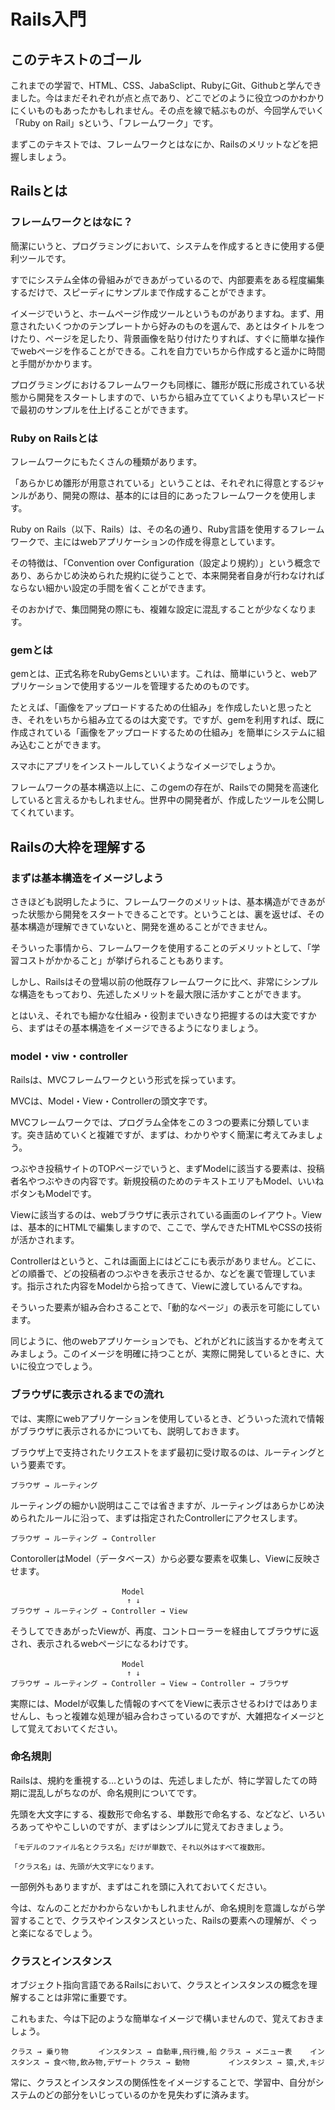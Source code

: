 
# Rails入門



## このテキストのゴール

これまでの学習で、HTML、CSS、JabaSclipt、RubyにGit、Githubと学んできました。今はまだそれぞれが点と点であり、どこでどのように役立つのかわかりにくいものもあったかもしれません。その点を線で結ぶものが、今回学んでいく「Ruby on Rail」sという、「フレームワーク」です。

まずこのテキストでは、フレームワークとはなにか、Railsのメリットなどを把握しましょう。



## Railsとは

### フレームワークとはなに？

簡潔にいうと、プログラミングにおいて、システムを作成するときに使用する便利ツールです。

すでにシステム全体の骨組みができあがっているので、内部要素をある程度編集するだけで、スピーディにサンプルまで作成することができます。

イメージでいうと、ホームページ作成ツールというものがありますね。まず、用意されたいくつかのテンプレートから好みのものを選んで、あとはタイトルをつけたり、ページを足したり、背景画像を貼り付けたりすれば、すぐに簡単な操作でwebページを作ることができる。これを自力でいちから作成すると遥かに時間と手間がかかります。

プログラミングにおけるフレームワークも同様に、雛形が既に形成されている状態から開発をスタートしますので、いちから組み立てていくよりも早いスピードで最初のサンプルを仕上げることができます。


### Ruby on Railsとは

フレームワークにもたくさんの種類があります。

「あらかじめ雛形が用意されている」ということは、それぞれに得意とするジャンルがあり、開発の際は、基本的には目的にあったフレームワークを使用します。

Ruby on Rails（以下、Rails）は、その名の通り、Ruby言語を使用するフレームワークで、主にはwebアプリケーションの作成を得意としています。

その特徴は、「Convention over Configuration（設定より規約）」という概念であり、あらかじめ決められた規約に従うことで、本来開発者自身が行わなければならない細かい設定の手間を省くことができます。

そのおかげで、集団開発の際にも、複雑な設定に混乱することが少なくなります。


### gemとは

gemとは、正式名称をRubyGemsといいます。これは、簡単にいうと、webアプリケーションで使用するツールを管理するためのものです。

たとえば、「画像をアップロードするための仕組み」を作成したいと思ったとき、それをいちから組み立てるのは大変です。ですが、gemを利用すれば、既に作成されている「画像をアップロードするための仕組み」を簡単にシステムに組み込むことができます。

スマホにアプリをインストールしていくようなイメージでしょうか。

フレームワークの基本構造以上に、このgemの存在が、Railsでの開発を高速化していると言えるかもしれません。世界中の開発者が、作成したツールを公開してくれています。





## Railsの大枠を理解する


### まずは基本構造をイメージしよう

さきほども説明したように、フレームワークのメリットは、基本構造ができあがった状態から開発をスタートできることです。ということは、裏を返せば、その基本構造が理解できていないと、開発を進めることができません。

そういった事情から、フレームワークを使用することのデメリットとして、「学習コストがかかること」が挙げられることもあります。

しかし、Railsはその登場以前の他既存フレームワークに比べ、非常にシンプルな構造をもっており、先述したメリットを最大限に活かすことができます。

とはいえ、それでも細かな仕組み・役割までいきなり把握するのは大変ですから、まずはその基本構造をイメージできるようになりましょう。


### model・viw・controller

Railsは、MVCフレームワークという形式を採っています。

MVCは、Model・View・Controllerの頭文字です。

MVCフレームワークでは、プログラム全体をこの３つの要素に分類しています。突き詰めていくと複雑ですが、まずは、わかりやすく簡潔に考えてみましょう。

つぶやき投稿サイトのTOPページでいうと、まずModelに該当する要素は、投稿者名やつぶやきの内容です。新規投稿のためのテキストエリアもModel、いいねボタンもModelです。

Viewに該当するのは、webブラウザに表示されている画面のレイアウト。Viewは、基本的にHTMLで編集しますので、ここで、学んできたHTMLやCSSの技術が活かされます。

Controllerはというと、これは画面上にはどこにも表示がありません。どこに、どの順番で、どの投稿者のつぶやきを表示させるか、などを裏で管理しています。指示された内容をModelから拾ってきて、Viewに渡しているんですね。

そういった要素が組み合わさることで、「動的なページ」の表示を可能にしています。

同じように、他のwebアプリケーションでも、どれがどれに該当するかを考えてみましょう。このイメージを明確に持つことが、実際に開発しているときに、大いに役立つでしょう。


### ブラウザに表示されるまでの流れ

では、実際にwebアプリケーションを使用しているとき、どういった流れで情報がブラウザに表示されるかについても、説明しておきます。

ブラウザ上で支持されたリクエストをまず最初に受け取るのは、ルーティングという要素です。

```
ブラウザ → ルーティング
```

ルーティングの細かい説明はここでは省きますが、ルーティングはあらかじめ決められたルールに沿って、まずは指定されたControllerにアクセスします。

```
ブラウザ → ルーティング → Controller
```
ContorollerはModel（データベース）から必要な要素を収集し、Viewに反映させます。

```
　　　　　　　　　　　　　　　Model
                          ↑ ↓  
ブラウザ → ルーティング → Controller → View
```

そうしてできあがったViewが、再度、コントローラーを経由してブラウザに返され、表示されるwebページになるわけです。

```
　　　　　　　　　　　　　　　Model
                          ↑ ↓  
ブラウザ → ルーティング → Controller → View → Controller → ブラウザ
```

実際には、Modelが収集した情報のすべてをViewに表示させるわけではありませんし、もっと複雑な処理が組み合わさっているのですが、大雑把なイメージとして覚えておいてください。

### 命名規則

Railsは、規約を重視する…というのは、先述しましたが、特に学習したての時期に混乱しがちなのが、命名規則についてです。

先頭を大文字にする、複数形で命名する、単数形で命名する、などなど、いろいろあってややこしいのですが、まずはシンプルに覚えておきましょう。

```
「モデルのファイル名とクラス名」だけが単数で、それ以外はすべて複数形。

「クラス名」は、先頭が大文字になります。
```

一部例外もありますが、まずはこれを頭に入れておいてください。

今は、なんのことだかわからないかもしれませんが、命名規則を意識しながら学習することで、クラスやインスタンスといった、Railsの要素への理解が、ぐっと楽になるでしょう。

### クラスとインスタンス

オブジェクト指向言語であるRailsにおいて、クラスとインスタンスの概念を理解することは非常に重要です。

これもまた、今は下記のような簡単なイメージで構いませんので、覚えておきましょう。

`クラス → 乗り物　　　　インスタンス → 自動車,飛行機,船`
`クラス → メニュー表    インスタンス → 食べ物,飲み物,デザート`
`クラス → 動物　　　　  インスタンス → 猿,犬,キジ`

常に、クラスとインスタンスの関係性をイメージすることで、学習中、自分がシステムのどの部分をいじっているのかを見失わずに済みます。

